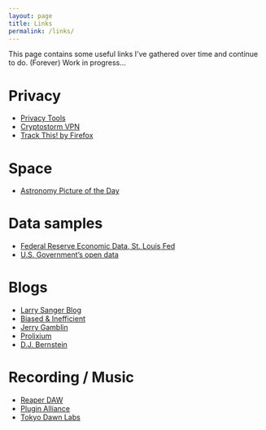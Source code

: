 ```yaml
---
layout: page
title: Links
permalink: /links/
---
```


This page contains some useful links I've gathered over time and continue to do. (Forever) Work in progress...

Privacy
===
* [Privacy Tools](https://www.privacytools.io/)
* [Cryptostorm VPN](https://www.cryptostorm.is/)
* [Track This! by Firefox](https://trackthis.link/)

Space
===
* [Astronomy Picture of the Day](https://apod.nasa.gov/apod/astropix.html)

Data samples
===
* [Federal Reserve Economic Data, St. Louis Fed](https://fred.stlouisfed.org/)
* [U.S. Government’s open data](https://catalog.data.gov/dataset) 

Blogs
===
* [Larry Sanger Blog](https://larrysanger.org/)
* [Biased & Inefficient](https://notstatschat.rbind.io/)
* [Jerry Gamblin](https://jerrygamblin.com/)
* [Prolixium](https://www.prolixium.com/blog)
* [D.J. Bernstein](https://cr.yp.to/djb.html)

Recording / Music
===
* [Reaper DAW](https://reaper.fm)
* [Plugin Alliance](https://www.plugin-alliance.com/)
* [Tokyo Dawn Labs](https://www.tokyodawn.net/tokyo-dawn-labs/)
